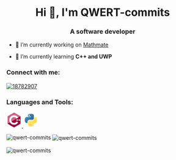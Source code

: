 <h1 align="center">Hi 👋, I'm QWERT-commits</h1>
<h3 align="center">A software developer</h3>

- 🔭 I’m currently working on [Mathmate](https://github.com/QWERT-commits/Mathmate)

- 🌱 I’m currently learning **C++ and UWP**

<h3 align="left">Connect with me:</h3>
<p align="left">
<a href="https://stackoverflow.com/users/18782907" target="blank"><img align="center" src="https://raw.githubusercontent.com/rahuldkjain/github-profile-readme-generator/master/src/images/icons/Social/stack-overflow.svg" alt="18782907" height="30" width="40" /></a>
</p>

<h3 align="left">Languages and Tools:</h3>
<p align="left"> <a href="https://www.w3schools.com/cpp/" target="_blank" rel="noreferrer"> <img src="https://raw.githubusercontent.com/devicons/devicon/master/icons/cplusplus/cplusplus-original.svg" alt="cplusplus" width="40" height="40"/> </a> <a href="https://www.python.org" target="_blank" rel="noreferrer"> <img src="https://raw.githubusercontent.com/devicons/devicon/master/icons/python/python-original.svg" alt="python" width="40" height="40"/> </a> </p>

<p><img align="left" src="https://github-readme-stats.vercel.app/api/top-langs?username=qwert-commits&show_icons=true&theme=radical&bg_color=d6c7c7&locale=en&layout=compact" alt="qwert-commits" /></p>

<p>&nbsp;<img align="center" src="https://github-readme-stats.vercel.app/api?username=qwert-commits&show_icons=true&theme=dark&bg_color=e6dbdb&locale=en" alt="qwert-commits" /></p>

<p><img align="center" src="https://github-readme-streak-stats.herokuapp.com/?user=qwert-commits&theme=dark" alt="qwert-commits" /></p>
